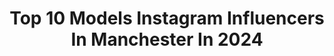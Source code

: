 ---
title: Top 10 Models Instagram Influencers In Manchester In 2024
description: >-
  Find top models Instagram influencers in Manchester in 2024. Most popular hashtags: #model #fashion #makeup.
platform: Instagram
hits: 82
text_top: Identify the top-rated Instagram influencers on inBeat.
text_bottom: Our platform holds 82 Instagram influencers like this in Manchester, United Kingdom for you to collaborate.
profiles:
  - username: "afroglory_"
    fullname: >-
      Shahira Allen
    bio: >-
      Creator in Residence @bbcstudiostalentworks @bbcstudios x @meta 22’ Beauty • Creator • +Model Manchester/London📍 afrogloryblog@gmail.com
    location: "United Kingdom"
    followers: 18279
    engagement: 85
    commentsToLikes: 0.032157
    id: ckxledagr82d50j2341953bg0
    verified: false
    hashtags: "#sonicblue, #rudolph, #studiolondon, #superdrug"
  - username: "jukes718"
    fullname: >-
      D Jukes
    bio: >-
      @seethevisiononline Recording Artist/TV Producer . I make Soul Music & Travel the World.On Tour in U.K Now!! 🇺🇸🇬🇧 See The Vision 👀🕊💫
    location: "United Kingdom"
    followers: 224549
    engagement: 259
    commentsToLikes: 0.039328
    id: ck6u80wpoosgu0j71xaroa02k
    verified: true
    hashtags: "#newyork, #losangeles, #vision, #brooklyn"
  - username: "lisamayjolley"
    fullname: >-
      lisa
    bio: >-
      model | content creator | fitness coach ambassador | @blok coach | @f45training_manchesternq model agencies | @evolvemodel @bossmodelmanagement
    location: "United Kingdom"
    followers: 15303
    engagement: 109
    commentsToLikes: 0.041505
    id: ckwvisgb5vs9z0j23vhrf3mm2
    verified: false
    hashtags: "#genderinclusive, #crueltyfree, #grwm, #reusable"
  - username: "charlieedwardsmua"
    fullname: >-
      Charlie Edwards Makeup Artist
    bio: >-
      PROFESSIONAL MAKEUP ARTIST Campaign | E-Com | Shoots | Appointments ✉️charlieedwardsmua@outlook.com
    location: "United Kingdom"
    followers: 8300
    engagement: 319
    commentsToLikes: 0.043467
    id: ck5cbljh8fohk0i11tbkj8vt2
    verified: false
    hashtags: "#worldwidemua, #makeupartist, #manchestermua, #ecom"
  - username: "ninarochford"
    fullname: >-
      Nina Rochford
    bio: >-
      Freelance Hair & Makeup Artist 📍 Manchester/London UK Editorial | Commercial | Fashion | Advertising Contact for bookings: ninarochford@hotmail.co.uk
    location: "United Kingdom"
    followers: 5396
    engagement: 460
    commentsToLikes: 0.213334
    id: ck5q0eof65myr0i117371rmai
    verified: false
    hashtags: "#makeupaddict, #glow, #sleekmakeup, #makeup"
  - username: "amberbellerae"
    fullname: >-
      Amber 🌹
    bio: >-
      @rubenandamber ♡ 21, Manchester Collab/Model - amber@amberbellerae.com Law Graduate
    location: "United Kingdom"
    followers: 122705
    engagement: 47
    commentsToLikes: 0.010001
    id: cky43n61fho4k0j233mybc9ge
    verified: false
    hashtags: "#gplclient, #gifted, #ad, #relatable"
  - username: "justyourlittleasianfriend"
    fullname: >-
      Birmingham
    bio: >-
      ✨Email me for promos✨ ✍🏽 Lash Artist @amilliondollarlashes 💆🏽‍♀️ Clinic Page @amilliondollarlook
    location: "United Kingdom"
    followers: 3406
    engagement: 1336
    commentsToLikes: 0.104369
    id: ck9whavtbx3370j78npocmc56
    verified: false
    hashtags: "#beforeandafterhair, #summer, #rippedjeans, #softhair"
  - username: "thatsmallsguy"
    fullname: >-
      Stephan Small
    bio: >-
      📸 : #Photographer at ⚡️ @offtherailsmag 📍 : Manchester UK 🇬🇧 📧 : DM/Email for rates & bookings
    location: "United Kingdom"
    followers: 28210
    engagement: 259
    commentsToLikes: 0.043345
    id: ck0w619pj6fhh0i19vfeujdje
    verified: false
    hashtags: "#film, #35mm, #polaroids, #polaroidoriginals"
  - username: "isabellamayofficial"
    fullname: >-
      I S A B E L L A  M A Y
    bio: >-
      🇬🇧 Model Agency represented @bossmodeljuniors Manchester
    location: "United Kingdom"
    followers: 5459
    engagement: 1301
    commentsToLikes: 0.069493
    id: ck0vxl1lqzf9z0i19b1opglxy
    verified: false
    hashtags: "#instagood, #bnwfreckles, #bnwportrait, #hm"
  - username: "billyilliam"
    fullname: >-
      Billy Brayshaw
    bio: >-
      #Model #Actor #Human 🌈 \\ manchester & london \\ billybrayshaw@gmail.com \\ blog ⬇️
    location: "United Kingdom"
    followers: 21776
    engagement: 261
    commentsToLikes: 0.035385
    id: ck6ubbdmz8lkn0j71f2725knw
    verified: false
    hashtags: "#manchesterstyle, #londonfashionblogger, #fashionbloggeruk, #mensstyleguide"
---